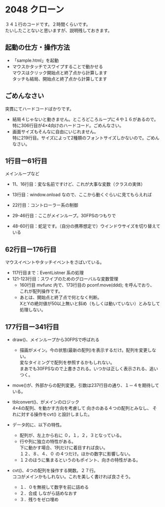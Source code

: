 # 2048 クローン

３４１行のコードです。２時間くらいです。  
たいしたことないと思いますが、説明残しておきます。

## 起動の仕方・操作方法

* 「sample.html」を起動
* マウスかタッチでスワイプすることで動かせる  
マウスはクリック開始点と終了点から計算します  
タッチも結局、開始点と終了点から計算してます 

## ごめんなさい

突貫にてハードコードばかりです。
* 結局４じゃないと動きません。ところどころループに４や１６があるので。  
特に306行目が4×4向けのハードコード。ごめんなさい。
* 画面サイズもそんなに自由にいじれません。  
特に219行目。サイズによって2種類のフォントサイズしかないので。ごめんなさい。

## 1行目ー61行目

メインループなど

* 11、16行目：変な名前ですけど、これが大事な変数（クラスの実体）
* 13行目：window.onload なので、ここから動くぐらいに見てもらえれば
* 22行目：コントローラー系の制御

* 29-46行目：ここがメインループ。30FPSのつもりで
* 48-60行目：蛇足です。（自分の携帯想定で）ウインドウサイズを切り替えている

## 62行目ー176行目

マウスイベントやタッチイベントをさばいている。

* 117行目まで：EventListner 系の処理
* 121-123行目：スワイプのためのグローバルな変数管理  
	* 160行目 mvfunc 内で、173行目の pconf.move(ddd); を呼んでおり、  
これが配列操作です。
	* あとは、開始点と終了点で何となく判断。  
XとYの絶対値が50以上無いと斜め（もしくは動いていない）とみなして処理しない。


## 177行目ー341行目

* draw()、メインループから30FPSで呼ばれる
	* 描画がメイン。今の状態(最新の配列)を表示するだけ。配列を変更しない。  
変なタイミングで配列を参照するかもしれない。  
まあでも30FPSなので上書きされる。いつかは正しく表示される、追いつく。
* move()が、外部からの配列変更。引数は237行目の通り、１－４を期待している。

* tblconvert()、がメインのロジック  
4×4の配列、を動かす方向を考慮して 向きのある４つの配列とみなし、
それに対する操作をcvt() と設計しました。

* データ的に、以下の特性。
	* 配列が、左上から右に ０，１，２，３となっている。
	* 行や列に独立の特性がある。  
下に動かす場合、1列だけに着目すれば良い。  
１２、８、４、０ の４つだけ。ほかの数字に影響しない。
	* １２のほうに集まるというのもポイント、向きの特性がある。

* cvt()、4つの配列を操作する関数。２７行。  
ココがメインかもしれない。これを美しく書ければ良さそう。
	* １．０を無視して数字を前に詰める
	* ２．合成 しながら詰めなおす
	* ３．残りをゼロ埋め

